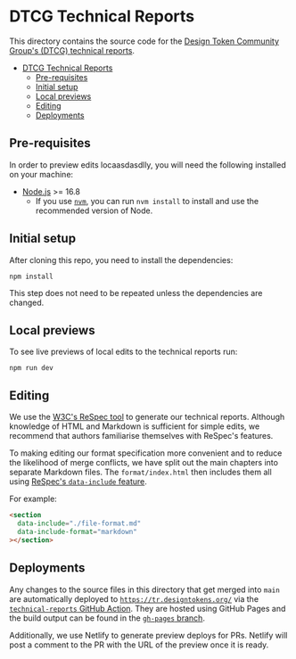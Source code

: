 # DTCG Technical Reports

This directory contains the source code for the [Design Token Community Group's (DTCG) technical reports](https://tr.designtokens.org/).

<!-- TOC depthfrom:2 -->

- [DTCG Technical Reports](#dtcg-technical-reports)
  - [Pre-requisites](#pre-requisites)
  - [Initial setup](#initial-setup)
  - [Local previews](#local-previews)
  - [Editing](#editing)
  - [Deployments](#deployments)

<!-- /TOC -->

## Pre-requisites

In order to preview edits locaasdasdlly, you will need the following installed on your machine:

- [Node.js](https://nodejs.org/en/) >= 16.8
  - If you use [`nvm`](https://github.com/nvm-sh/nvm), you can run `nvm install` to install and use the recommended version of Node.

## Initial setup

After cloning this repo, you need to install the dependencies:

```
npm install
```

This step does not need to be repeated unless the dependencies are changed.

## Local previews

To see live previews of local edits to the technical reports run:

```
npm run dev
```

## Editing

We use the [W3C's ReSpec tool](https://respec.org/docs/) to generate our technical reports. Although knowledge of HTML and Markdown is sufficient for simple edits, we recommend that authors familiarise themselves with ReSpec's features.

To making editing our format specification more convenient and to reduce the likelihood of merge conflicts, we have split out the main chapters into separate Markdown files. The `format/index.html` then includes them all using [ReSpec's `data-include` feature](https://respec.org/docs/#data-include).

For example:

```html
<section
  data-include="./file-format.md"
  data-include-format="markdown"
></section>
```

## Deployments

Any changes to the source files in this directory that get merged into `main` are automatically deployed to [`https://tr.designtokens.org/`](https://tr.designtokens.org/) via the [`technical-reports` GitHub Action](../.github/workflows/technical-reports.yml). They are hosted using GitHub Pages and the build output can be found in the [`gh-pages` branch](https://github.com/design-tokens/community-group/tree/gh-pages).

Additionally, we use Netlify to generate preview deploys for PRs. Netlify will post a comment to the PR with the URL of the preview once it is ready.
